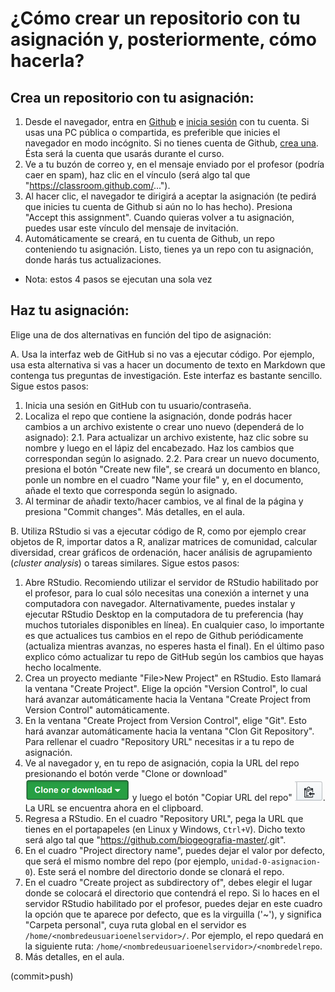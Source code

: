 # ¿Cómo crear un repositorio con tu asignación y, posteriormente, cómo hacerla?

## Crea un repositorio con tu asignación:

1. Desde el navegador, entra en [Github](https://github.com/) e [inicia sesión](https://github.com/login) con tu cuenta. Si usas una PC pública o compartida, es preferible que inicies el navegador en modo incógnito. Si no tienes cuenta de Github, [crea una](https://github.com/join). Ésta será la cuenta que usarás durante el curso.
2. Ve a tu buzón de correo y, en el mensaje enviado por el profesor (podría caer en spam), haz clic en el vínculo (será algo tal que "https://classroom.github.com/...").
3. Al hacer clic, el navegador te dirigirá a aceptar la asignación (te pedirá que inicies tu cuenta de Github si aún no lo has hecho). Presiona "Accept this assignment". Cuando quieras volver a tu asignación, puedes usar este vínculo del mensaje de invitación.
4. Automáticamente se creará, en tu cuenta de Github, un repo conteniendo tu asignación. Listo, tienes ya un repo con tu asignación, donde harás tus actualizaciones.

* Nota: estos 4 pasos se ejecutan una sola vez

## Haz tu asignación:

Elige una de dos alternativas en función del tipo de asignación:

A. Usa la interfaz web de GitHub si no vas a ejecutar código. Por ejemplo, usa esta alternativa si vas a hacer un documento de texto en Markdown que contenga tus preguntas de investigación. Este interfaz es bastante sencillo. Sigue estos pasos:

1. Inicia una sesión en GitHub con tu usuario/contraseña.
2. Localiza el repo que contiene la asignación, donde podrás hacer cambios a un archivo existente o crear uno nuevo (dependerá de lo asignado):
    2.1. Para actualizar un archivo existente, haz clic sobre su nombre y luego en el lápiz del encabezado. Haz los cambios que correspondan según lo asignado.
    2.2. Para crear un nuevo documento, presiona el botón "Create new file", se creará un documento en blanco, ponle un nombre en el cuadro "Name your file" y, en el documento, añade el texto que corresponda según lo asignado.
3. Al terminar de añadir texto/hacer cambios, ve al final de la página y presiona "Commit changes". Más detalles, en el aula.

B. Utiliza RStudio si vas a ejecutar código de R, como por ejemplo crear objetos de R, importar datos a R, analizar matrices de comunidad, calcular diversidad, crear gráficos de ordenación, hacer análisis de agrupamiento (*cluster analysis*) o tareas similares. Sigue estos pasos:

1. Abre RStudio. Recomiendo utilizar el servidor de RStudio habilitado por el profesor, para lo cual sólo necesitas una conexión a internet y una computadora con navegador. Alternativamente, puedes instalar y ejecutar RStudio Desktop en la computadora de tu preferencia (hay muchos tutoriales disponibles en línea). En cualquier caso, lo importante es que actualices tus cambios en el repo de Github periódicamente (actualiza mientras avanzas, no esperes hasta el final). En el último paso explico cómo actualizar tu repo de GitHub según los cambios que hayas hecho localmente.
2. Crea un proyecto mediante "File>New Project" en RStudio. Esto llamará la ventana "Create Project". Elige la opción "Version Control", lo cual hará avanzar automáticamente hacia la Ventana "Create Project from Version Control" automáticamente.
3. En la ventana "Create Project from Version Control", elige "Git". Esto hará avanzar automáticamente hacia la ventana "Clon Git Repository". Para rellenar el cuadro "Repository URL" necesitas ir a tu repo de asignación.
4. Ve al navegador y, en tu repo de asignación, copia la URL del repo presionando el botón verde "Clone or download" ![](img/bt_clone_or_download.png) y luego el botón "Copiar URL del repo" ![](img/bt_copy_repo_url.png). La URL se encuentra ahora en el clipboard.
5. Regresa a RStudio. En el cuadro "Repository URL", pega la URL que tienes en el portapapeles (en Linux y Windows, `Ctrl+V`). Dicho texto será algo tal que "https://github.com/biogeografia-master/<nombredelrepo>.git".
6. En el cuadro "Project directory name", puedes dejar el valor por defecto, que será el mismo nombre del repo (por ejemplo, `unidad-0-asignacion-0`). Este será el nombre del directorio donde se clonará el repo.
7. En el cuadro "Create project as subdirectory of", debes elegir el lugar donde se colocará el directorio que contendrá el repo. Si lo haces en el servidor RStudio habilitado por el profesor, puedes dejar en este cuadro la opción que te aparece por defecto, que es la virguilla ('~'), y significa "Carpeta personal", cuya ruta global en el servidor es `/home/<nombredeusuarioenelservidor>/`. Por ejemplo, el repo quedará en la siguiente ruta: `/home/<nombredeusuarioenelservidor>/<nombredelrepo`.
8. Más detalles, en el aula.


(commit>push) 

